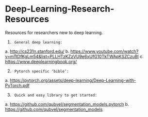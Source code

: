 # Deep-Learning-Research-Resources
Resources for researchers new to deep learning.

1)      General deep learning:
a.       http://cs231n.stanford.edu/
b.       https://www.youtube.com/watch?v=mTtDfKgLm54&list=PLLHTzKZzVU9e6xUfG10TkTWApKSZCzuBI
c.       https://www.deeplearningbook.org/
 
2)      Pytorch specific ‘bible’:
a.       https://pytorch.org/assets/deep-learning/Deep-Learning-with-PyTorch.pdf
 
3)      Quick and easy library to get started:
a.       https://github.com/qubvel/segmentation_models.pytorch
b.       https://github.com/qubvel/segmentation_models
